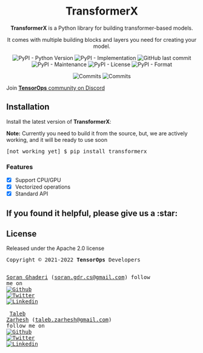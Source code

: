 <div align="center">
<h1><b>TransformerX</b></h1>
<p><b>TransformerX</b> is a Python library for building transformer-based models.</p>
<p>It comes with multiple building blocks and layers you need for creating your model.</p>
</div>

<div align="center">
<img alt="PyPI - Python Version" src="https://img.shields.io/pypi/pyversions/emgraph">
<img alt="PyPI - Implementation" src="https://img.shields.io/pypi/implementation/transformerx">
<img alt="GitHub last commit" src="https://img.shields.io/github/last-commit/tensorops/transformerx">
<img alt="PyPI - Maintenance" src="https://img.shields.io/badge/Maintained%3F-yes-green.svg">
<img alt="PyPI - License" src="https://img.shields.io/pypi/l/transformerx.svg">
<img alt="PyPI - Format" src="https://img.shields.io/pypi/format/transformerx.svg">

[//]: # (<img alt="Status" src="https://img.shields.io/pypi/status/transformerx.svg">)
<img alt="Commits" src="https://badgen.net/github/commits/tensorops/transformerx">
<img alt="Commits" src="https://img.shields.io/badge/TensorFlow 2-FF6F00?style=flat&logo=tensorflow&logoColor=white">
</div>

<div>
  <p>Join <a href="https://discord.gg/WGdPS5NJ"><b>TensorOps</b> community on Discord</a></p>
</div>

<div>
  <h2>Installation</h2>
  <p>Install the latest version of <b>TransformerX</b>:</p>
    <b>Note:</b> Currently you need to build it from the source, but, we are actively working, and it will be ready to use soon
  <pre>[not working yet] $ pip install transformerx</pre>
</div>


<div>
<h3>Features</h3>

- [x] Support CPU/GPU
- [x] Vectorized operations
- [x] Standard API
</div>
<h2>If you found it helpful, please give us a <span>:star:</span></h2>

<div>
<h2>License</h2>
<p>Released under the Apache 2.0 license</p>
</div>

<div class="footer"><pre>Copyright &copy; 2021-2022 <b>TensorOps</b> Developers

<a href="https://soran-ghaderi.github.io/">Soran Ghaderi</a> (soran.gdr.cs@gmail.com) 
follow me on <a href="https://github.com/soran-ghaderi"><img alt="Github" src="https://img.shields.io/badge/GitHub-100000?&logo=github&logoColor=white"></a> <a href="https://twitter.com/soranghadri"><img alt="Twitter" src="https://img.shields.io/badge/Twitter-1DA1F2?&logo=twitter&logoColor=white"></a> <a href="https://www.linkedin.com/in/soran-ghaderi/"><img alt="Linkedin" src="https://img.shields.io/badge/LinkedIn-0077B5?&logo=linkedin&logoColor=white"></a>
<br>
<a href="https://uk.linkedin.com/in/taleb-zarhesh">Taleb Zarhesh</a> (taleb.zarhesh@gmail.com) 
follow me on <a href="https://github.com/sigma1326"><img alt="Github" src="https://img.shields.io/badge/GitHub-100000?&logo=github&logoColor=white"></a> <a href="https://twitter.com/taleb__z"><img alt="Twitter" src="https://img.shields.io/badge/Twitter-1DA1F2?&logo=twitter&logoColor=white"></a> <a href="https://www.linkedin.com/in/taleb-zarhesh/"><img alt="Linkedin" src="https://img.shields.io/badge/LinkedIn-0077B5?&logo=linkedin&logoColor=white"></a>
</pre>
</div>
